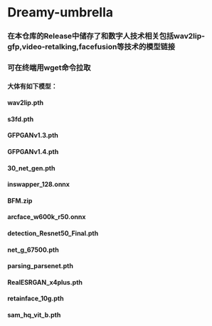 # Dreamy-umbrella
### 在本仓库的Release中储存了和数字人技术相关包括wav2lip-gfp,video-retalking,facefusion等技术的模型链接
### 可在终端用wget命令拉取

#### 大体有如下模型：
#### wav2lip.pth
#### s3fd.pth
#### GFPGANv1.3.pth
#### GFPGANv1.4.pth
#### 30_net_gen.pth
#### inswapper_128.onnx
#### BFM.zip
#### arcface_w600k_r50.onnx
#### detection_Resnet50_Final.pth
#### net_g_67500.pth
#### parsing_parsenet.pth
#### RealESRGAN_x4plus.pth
#### retainface_10g.pth
#### sam_hq_vit_b.pth
